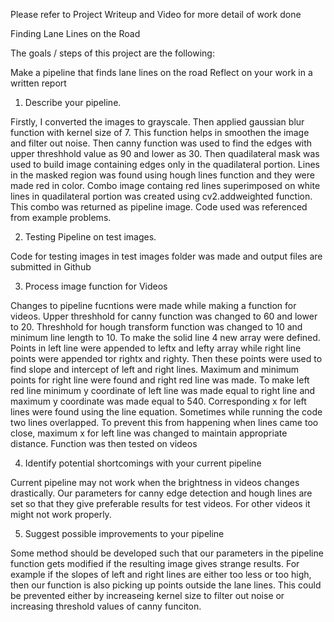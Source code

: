 Please refer to Project Writeup and Video for more detail of work done

Finding Lane Lines on the Road

The goals / steps of this project are the following:

Make a pipeline that finds lane lines on the road
Reflect on your work in a written report

1. Describe your pipeline.

Firstly, I converted the images to grayscale. Then applied gaussian blur function with kernel size of 7. This function helps in smoothen the image and filter out noise. Then canny function was used to find the edges with upper threshhold value as 90 and lower as 30. Then quadilateral mask was used to build image containing edges only in the quadilateral portion. Lines in the masked region was found using hough lines function and they were made red in color. Combo image containg red lines superimposed on white lines in quadilateral portion was created using cv2.addweighted function. This combo was returned as pipeline image. Code used was referenced from example problems.

2. Testing Pipeline on test images.

Code for testing images in test images folder was made and output files are submitted in Github

3. Process image function for Videos

Changes to pipeline fucntions were made while making a function for videos. Upper threshhold for canny function was changed to 60 and lower to 20. Threshhold for hough transform function was changed to 10 and minimum line length to 10. To make the solid line 4 new array were defined. Points in left line were appended to leftx and lefty array while right line points were appended tor rightx and righty. Then these points were used to find slope and intercept of left and right lines. Maximum and minimum points for right line were found and right red line was made. To make left red line minimum y coordinate of left line was made equal to right line and maximum y coordinate was made equal to 540. Corresponding x for left lines were found using the line equation. Sometimes while running the code two lines overlapped. To prevent this from happening when lines came too close, maximum x for left line was changed to maintain appropriate distance. Function was then tested on videos

4. Identify potential shortcomings with your current pipeline

Current pipeline may not work when the brightness in videos changes drastically. Our parameters for canny edge detection and hough lines are set so that they give preferable results for test videos. For other videos it might not work properly.

5. Suggest possible improvements to your pipeline

Some method should be developed such that our parameters in the pipeline function gets modified if the resulting image gives strange results. For example if the slopes of left and right lines are either too less or too high, then our function is also picking up points outside the lane lines. This could be prevented either by increaseing kernel size to filter out noise or increasing threshold values of canny funciton.
